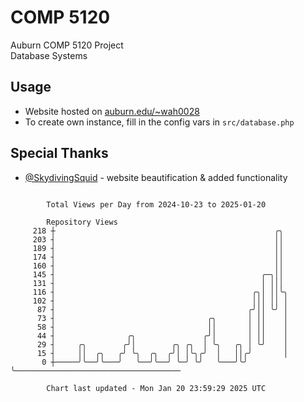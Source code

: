 # COMP 5120
Auburn COMP 5120 Project  
Database Systems

## Usage
- Website hosted on [auburn.edu/~wah0028](https://webhome.auburn.edu/~wah0028/)
- To create own instance, fill in the config vars in `src/database.php`

## Special Thanks
- [@SkydivingSquid](https://github.com/SkydivingSquid) - website beautification & added functionality

```

        Total Views per Day from 2024-10-23 to 2025-01-20

        Repository Views
     218 ┼                                                 ╭╮
     203 ┤                                                 ││
     189 ┤                                                 ││
     174 ┤                                                 ││
     160 ┤                                                 ││
     145 ┤                                              ╭─╮││
     131 ┤                                              │ │││
     116 ┤                                            ╭╮│ ││╰╮
     102 ┤                                            │││ ││ │
      87 ┤                                           ╭╯││ ╰╯ │
      73 ┤                                  ╭╮       │ ││    │
      58 ┤                                  ││       │ ││    │
      44 ┤                ╭╮               ╭╯│       │ ││    │
      29 ┤     ╭╮        ╭╯│        ╭╮ ╭╮  │ ╰╮   ╭╮ │ ╰╯    │
      15 ┤     ││  ╭╮   ╭╯ ╰╮  ╭╮  ╭╯│ │╰╮╭╯  │   ││╭╯       │
       0 ┼─────╯╰──╯╰───╯   ╰──╯╰──╯ ╰─╯ ╰╯   ╰───╯╰╯        ╰─────────────────────────────────────

        Chart last updated - Mon Jan 20 23:59:29 2025 UTC
        
```
